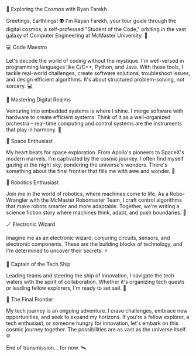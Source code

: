 🚀 Exploring the Cosmos with Ryan Farekh

Greetings, Earthlings! 👽 I'm Rayan Farekh, your tour guide through the digital cosmos, a self-professed "Student of the Code," orbiting in the vast galaxy of Computer Engineering at McMaster University. 🌌

💻 Code Maestro

Let's decode the world of coding without the mystique. I'm well-versed in programming languages like C/C++, Python, and Java. With these tools, I tackle real-world challenges, create software solutions, troubleshoot issues, and design efficient algorithms. It's about structured problem-solving, not sorcery. 💻

🔌 Mastering Digital Realms

Venturing into embedded systems is where I shine. I merge software with hardware to create efficient systems. Think of it as a well-organized orchestra – real-time computing and control systems are the instruments that play in harmony. 🔮

🚀 Space Enthusiast

My heart beats for space exploration. From Apollo's pioneers to SpaceX's modern marvels, I'm captivated by the cosmic journey. I often find myself gazing at the night sky, pondering the universe's wonders. There's something about the final frontier that fills me with awe and wonder. 🚀

🤖 Robotics Enthusiast

Join me in the world of robotics, where machines come to life. As a Robo-Wrangler with the McMaster Robomaster Team, I craft control algorithms that make robots smarter and more adaptable. Together, we're writing a science fiction story where machines think, adapt, and push boundaries. 🤖

🪄 Electronic Wizard

Imagine me as an electronic wizard, conjuring circuits, sensors, and electronic components. These are the building blocks of technology, and I'm determined to uncover their secrets. ⚡

👑 Captain of the Tech Ship

Leading teams and steering the ship of innovation, I navigate the tech waters with the spirit of collaboration. Whether it's organizing tech quests or leading fellow explorers, I'm ready to set sail. 🚢

🌌 The Final Frontier

My tech journey is an ongoing adventure. I crave challenges, embrace new opportunities, and seek to expand my horizons. If you're a fellow explorer, a tech enthusiast, or someone hungry for innovation, let's embark on this cosmic journey together. The possibilities are as vast as the universe itself. 🌐

End of transmission... for now. 🛰️
